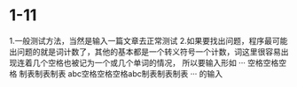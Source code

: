 # 1-11
1.一般测试方法，当然是输入一篇文章去正常测试
2.如果要找出问题，程序最可能出问题的就是词计数了，其他的基本都是一个转义符号一个计数，词这里很容易出现连着几个空格也被记为一个或几个单词的情况，
所以要输入形如
···
空格空格空格
制表制表制表
abc空格空格空格abc制表制表制表
···
的输入